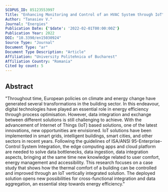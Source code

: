 ```yaml
---
SCOPUS_ID: 85123553997
Title: "Enhancing Monitoring and Control of an HVAC System through IoT"
Author: "Tanasiev V."
Journal: "Energies"
Publication Date: {'$date': '2022-02-01T00:00:00Z'}
Publication Year: 2022
DOI: "10.3390/en15030924"
Source Type: "Journal"
Document Type: "ar"
Document Type Description: "Article"
Affiliation: "University Politehnica of Bucharest"
Affiliation Country: "Romania"
Cited by count: 5
---
```


## Abstract
"Throughout time, European policies on climate and energy change have generated several transformations in the building sector. In this endeavour, digital technologies have played an essential role in energy efficiency through process optimisation. However, data integration and exchange between different solutions is still challenging to achieve. With the advancement of Internet of Things (IoT) based solutions, one of the latest innovations, new opportunities are envisioned. IoT solutions have been implemented in smart grids, intelligent buildings, smart cities, and other sectors in recent years. Following the guidelines of ISA/ANSI 95-Enterprise-Control System Integration, the edge computing apps and cloud platform are needed to solve data bottlenecks, data ingestion, data integration aspects, bringing at the same time new knowledge related to user comfort, energy management and accessibility. This research focuses on a case study that shows how the thermal comfort of a building can be controlled and improved through an IoT vertically integrated solution. The deployed solution opens new possibilities for cross-functional integration and data aggregation, an essential step towards energy efficiency."
